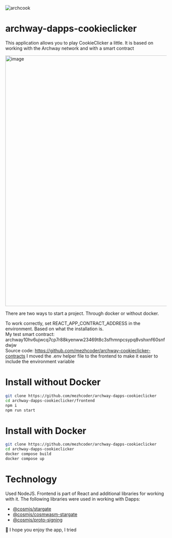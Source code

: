 ![archcook](https://user-images.githubusercontent.com/49750349/169159798-76262bc1-18c2-40cc-bddd-a2ca080a00c4.png)
# archway-dapps-cookieclicker

This application allows you to play CookieClicker a little. It is based on working with the Archway network and with a smart contract

<img width="782" alt="image" src="https://user-images.githubusercontent.com/49750349/169161479-a04c7245-edc1-4bc6-b82e-bc04e549b547.png">

There are two ways to start a project. Through docker or without docker.

To work correctly, set REACT_APP_CONTRACT_ADDRESS in the environment. Based on what the installation is.<br>
My test smart contract: archway10hv6ujwcq7cp7r88kyenww23469t8c3sfhmnpcsypq8vshxnf60snfdwjw<br>
Source code: https://github.com/mezhcoder/archway-cookieclicker-contracts
I moved the .env helper file to the frontend to make it easier to include the environment variable
# Install without Docker
```bash
git clone https://github.com/mezhcoder/archway-dapps-cookieclicker
cd archway-dapps-cookieclicker/frontend
npm i
npm run start
```
# Install with Docker
```bash
git clone https://github.com/mezhcoder/archway-dapps-cookieclicker
cd archway-dapps-cookieclicker
docker compose build
docker compose up
```

# Technology
Used NodeJS. Frontend is part of React and additional libraries for working with it.
The following libraries were used in working with Dapps:
- [@cosmjs/stargate](https://www.npmjs.com/package/@cosmjs/stargate)
- [@cosmjs/cosmwasm-stargate](https://www.npmjs.com/package/@cosmjs/cosmwasm-stargate)
- [@cosmjs/proto-signing](https://www.npmjs.com/package/@cosmjs/proto-signing)

💚 I hope you enjoy the app, I tried